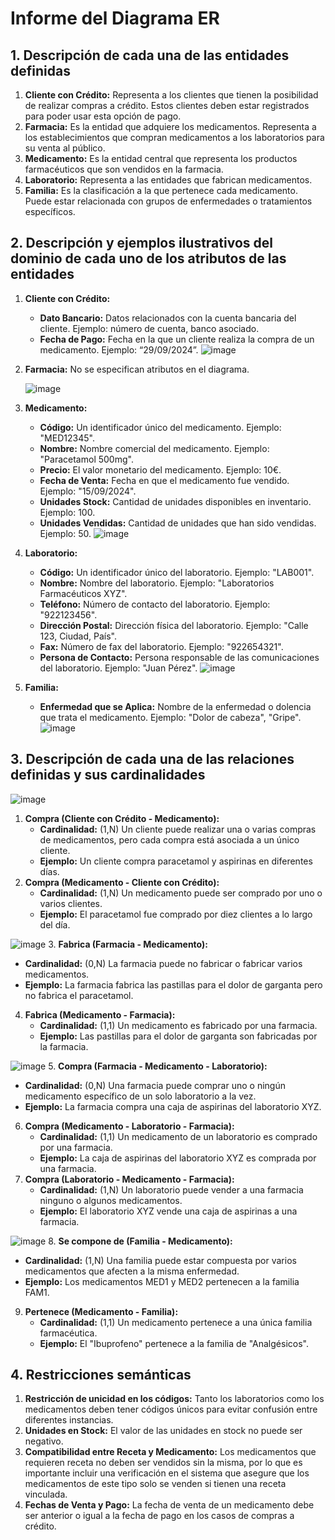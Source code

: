 # Informe del Diagrama ER
## 1. Descripción de cada una de las entidades definidas
1. **Cliente con Crédito:** Representa a los clientes que tienen la posibilidad de realizar compras a crédito. Estos clientes deben estar registrados para poder usar esta opción de pago.
2. **Farmacia:** Es la entidad que adquiere los medicamentos. Representa a los establecimientos que compran medicamentos a los laboratorios para su venta al público.
3. **Medicamento:** Es la entidad central que representa los productos farmacéuticos que son vendidos en la farmacia.
4. **Laboratorio:** Representa a las entidades que fabrican medicamentos.
5. **Familia:** Es la clasificación a la que pertenece cada medicamento. Puede estar relacionada con grupos de enfermedades o tratamientos específicos.
## 2. Descripción y ejemplos ilustrativos del dominio de cada uno de los atributos de las entidades
1. **Cliente con Crédito:**
   - **Dato Bancario:** Datos relacionados con la cuenta bancaria del cliente. Ejemplo: número de cuenta, banco asociado.
   - **Fecha de Pago:** Fecha en la que un cliente realiza la compra de un medicamento. Ejemplo: “29/09/2024”.
     ![image](https://github.com/user-attachments/assets/aa177575-1289-433b-af96-a09ae52b3c49)

2. **Farmacia:** No se especifican atributos en el diagrama.
   
   ![image](https://github.com/user-attachments/assets/0f2e948c-cc19-4366-a1ed-17d06a2a34da)

4. **Medicamento:**
   - **Código:** Un identificador único del medicamento. Ejemplo: "MED12345".
   - **Nombre:** Nombre comercial del medicamento. Ejemplo: "Paracetamol 500mg".
   - **Precio:** El valor monetario del medicamento. Ejemplo: 10€.
   - **Fecha de Venta:** Fecha en que el medicamento fue vendido. Ejemplo: "15/09/2024".
   - **Unidades Stock:** Cantidad de unidades disponibles en inventario. Ejemplo: 100.
   - **Unidades Vendidas:** Cantidad de unidades que han sido vendidas. Ejemplo: 50.
     ![image](https://github.com/user-attachments/assets/73f3b40f-d7b6-40f6-b742-18b2ca7141c9)

5. **Laboratorio:**
   - **Código:** Un identificador único del laboratorio. Ejemplo: "LAB001".
   - **Nombre:** Nombre del laboratorio. Ejemplo: "Laboratorios Farmacéuticos XYZ".
   - **Teléfono:** Número de contacto del laboratorio. Ejemplo: "922123456".
   - **Dirección Postal:** Dirección física del laboratorio. Ejemplo: "Calle 123, Ciudad, País".
   - **Fax:** Número de fax del laboratorio. Ejemplo: "922654321".
   - **Persona de Contacto:** Persona responsable de las comunicaciones del laboratorio. Ejemplo: "Juan Pérez".
     ![image](https://github.com/user-attachments/assets/9a3c32cd-d30e-43ee-8e61-e53aa709741e)
     
6. **Familia:**
   - **Enfermedad que se Aplica:** Nombre de la enfermedad o dolencia que trata el medicamento. Ejemplo: "Dolor de cabeza", "Gripe".
     ![image](https://github.com/user-attachments/assets/80c96dc4-d481-445b-8054-a136702a0c62)
     
## 3. Descripción de cada una de las relaciones definidas y sus cardinalidades

![image](https://github.com/user-attachments/assets/094c7fea-9781-4fcd-a2a3-0ac166b7aad1)
1. **Compra (Cliente con Crédito - Medicamento):**
   - **Cardinalidad:** (1,N) Un cliente puede realizar una o varias compras de medicamentos, pero cada compra está asociada a un único cliente.
   - **Ejemplo:** Un cliente compra paracetamol y aspirinas en diferentes días.
2. **Compra (Medicamento - Cliente con Crédito):**
   - **Cardinalidad:** (1,N) Un medicamento puede ser comprado por uno o varios clientes.
   - **Ejemplo:** El paracetamol fue comprado por diez clientes a lo largo del día.

![image](https://github.com/user-attachments/assets/d09d4c48-f30d-4fb7-97bc-3b49568ef9ac)
3. **Fabrica (Farmacia - Medicamento):**
   - **Cardinalidad:** (0,N) La farmacia puede no fabricar o fabricar varios medicamentos.
   - **Ejemplo:** La farmacia fabrica las pastillas para el dolor de garganta pero no fabrica el paracetamol.
4. **Fabrica (Medicamento - Farmacia):**
   - **Cardinalidad:** (1,1) Un medicamento es fabricado por una farmacia.
   - **Ejemplo:** Las pastillas para el dolor de garganta son fabricadas por la farmacia.

![image](https://github.com/user-attachments/assets/1b279f48-52ca-4f82-b7d2-96b2c7dd4217)
5. **Compra (Farmacia - Medicamento - Laboratorio):**
   - **Cardinalidad:** (0,N) Una farmacia puede comprar uno o ningún medicamento específico de un solo laboratorio a la vez.
   - **Ejemplo:** La farmacia compra una caja de aspirinas del laboratorio XYZ.
6. **Compra (Medicamento - Laboratorio - Farmacia):**
   - **Cardinalidad:** (1,1) Un medicamento de un laboratorio es comprado por una farmacia.
   - **Ejemplo:** La caja de aspirinas del laboratorio XYZ es comprada por una farmacia.
7. **Compra (Laboratorio - Medicamento - Farmacia):**
   - **Cardinalidad:** (1,N) Un laboratorio puede vender a una farmacia ninguno o algunos medicamentos.
   - **Ejemplo:** El laboratorio XYZ vende una caja de aspirinas a una farmacia.
   
![image](https://github.com/user-attachments/assets/4684d58d-2d65-4d0f-9a9d-44aefd71373d)
8. **Se compone de (Familia - Medicamento):**
   - **Cardinalidad:** (1,N) Una familia puede estar compuesta por varios medicamentos que afecten a la misma enfermedad.
   - **Ejemplo:** Los medicamentos MED1 y MED2 pertenecen a la familia FAM1.
9. **Pertenece (Medicamento - Familia):**
   - **Cardinalidad:** (1,1) Un medicamento pertenece a una única familia farmacéutica.
   - **Ejemplo:** El "Ibuprofeno" pertenece a la familia de "Analgésicos".
## 4. Restricciones semánticas
1. **Restricción de unicidad en los códigos:** Tanto los laboratorios como los medicamentos deben tener códigos únicos para evitar confusión entre diferentes instancias.
2. **Unidades en Stock:** El valor de las unidades en stock no puede ser negativo.
3. **Compatibilidad entre Receta y Medicamento:** Los medicamentos que requieren receta no deben ser vendidos sin la misma, por lo que es importante incluir una verificación en el sistema que asegure que los medicamentos de este tipo solo se venden si tienen una receta vinculada.
4. **Fechas de Venta y Pago:** La fecha de venta de un medicamento debe ser anterior o igual a la fecha de pago en los casos de compras a crédito.
